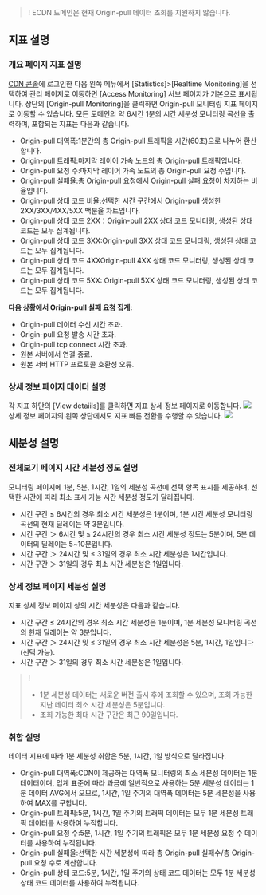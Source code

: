 

>!  ECDN 도메인은 현재 Origin-pull 데이터 조회를 지원하지 않습니다. 

## 지표 설명
### 개요 페이지 지표 설명
[CDN 콘솔](https://console.cloud.tencent.com/cdn)에 로그인한 다음 왼쪽 메뉴에서 [Statistics]>[Realtime Monitoring]을 선택하여 관리 페이지로 이동하면 [Access Monitoring] 서브 페이지가 기본으로 표시됩니다. 상단의 [Origin-pull Monitoring]을 클릭하면 Origin-pull 모니터링 지표 페이지로 이동할 수 있습니다. 모든 도메인의 약 6시간 1분의 시간 세분성 모니터링 곡선을 출력하며, 포함되는 지표는 다음과 같습니다.
+ Origin-pull 대역폭:1분간의 총 Origin-pull 트래픽을 시간(60초)으로 나누어 환산합니다.
+ Origin-pull 트래픽:마지막 레이어 가속 노드의 총 Origin-pull 트래픽입니다. 
+ Origin-pull 요청 수:마지막 레이어 가속 노드의 총 Origin-pull 요청 수입니다.
+ Origin-pull 실패율:총 Origin-pull 요청에서 Origin-pull 실패 요청이 차지하는 비율입니다.
+ Origin-pull 상태 코드 비율:선택한 시간 구간에서 Origin-pull 생성한 2XX/3XX/4XX/5XX 백분율 차트입니다.
+ Origin-pull 상태 코드 2XX：Origin-pull 2XX 상태 코드 모니터링, 생성된 상태 코드는 모두 집계됩니다.
+ Origin-pull 상태 코드 3XX:Origin-pull 3XX 상태 코드 모니터링, 생성된 상태 코드는 모두 집계됩니다.
+ Origin-pull 상태 코드 4XXOrigin-pull 4XX 상태 코드 모니터링, 생성된 상태 코드는 모두 집계됩니다.
+ Origin-pull 상태 코드 5XX: Origin-pull 5XX 상태 코드 모니터링, 생성된 상태 코드는 모두 집계됩니다.

**다음 상황에서 Origin-pull 실패 요청 집계:**
+ Origin-pull 데이터 수신 시간 초과.
+ Origin-pull 요청 발송 시간 초과.
+ Origin-pull tcp connect 시간 초과.
+ 원본 서버에서 연결 종료.
+ 원본 서버 HTTP 프로토콜 호환성 오류.

### 상세 정보 페이지 데이터 설명
각 지표 하단의 [View detaiils]를 클릭하면 지표 상세 정보 페이지로 이동합니다.
![](https://main.qcloudimg.com/raw/f63c60b1e8d89db0302c9e102548fe70.png)
상세 정보 페이지의 왼쪽 상단에서도 지표 빠른 전환을 수행할 수 있습니다.
![](https://main.qcloudimg.com/raw/795eeb398f3f73663f5168f3b41612c4.png)

## 세분성 설명
### 전체보기 페이지 시간 세분성 정도 설명
모니터링 페이지에 1분, 5분, 1시간, 1일의 세분성 곡선에 선택 항목 표시를 제공하며, 선택한 시간에 따라 최소 표시 가능 시간 세분성 정도가 달라집니다.
+ 시간 구간 ≤ 6시간의 경우 최소 시간 세분성은 1분이며, 1분 시간 세분성 모니터링 곡선의 현재 딜레이는 약 3분입니다.
+ 시간 구간 ＞ 6시간 및 ≤ 24시간의 경우 최소 시간 세분성 정도는 5분이며, 5분 데이터의 딜레이는 5~10분입니다.
+ 시간 구간 ＞ 24시간 및 ≤ 31일의 경우 최소 시간 세분성은 1시간입니다.
+ 시간 구간 ＞ 31일의 경우 최소 시간 세분성은 1일입니다.


### 상세 정보 페이지 세분성 설명
지표 상세 정보 페이지 상의 시간 세분성은 다음과 같습니다.
+ 시간 구간 ≤ 24시간의 경우 최소 시간 세분성은 1분이며, 1분 세분성 모니터링 곡선의 현재 딜레이는 약 3분입니다.
+ 시간 구간 ＞ 24시간 및 ≤ 31일의 경우 최소 시간 세분성은 5분, 1시간, 1일입니다(선택 가능).
+ 시간 구간 ＞ 31일의 경우 최소 시간 세분성은 1일입니다.

>!
>- 1분 세분성 데이터는 새로운 버전 출시 후에 조회할 수 있으며, 조회 가능한 지난 데이터 최소 시간 세분성은 5분입니다.
>- 조회 가능한 최대 시간 구간은 최근 90일입니다.

### 취합 설명
데이터 지표에 따라 1분 세분성 취합은 5분, 1시간, 1일 방식으로 달라집니다.
+ Origin-pull 대역폭:CDN이 제공하는 대역폭 모니터링의 최소 세분성 데이터는 1분 데이터이며, 업계 표준에 따라 과금에 일반적으로 사용하는 5분 세분성 데이터는 1분 데이터 AVG에서 오므로, 1시간, 1일 주기의 대역폭 데이터는 5분 세분성을 사용하여 MAX를 구합니다.
+ Origin-pull 트래픽:5분, 1시간, 1일 주기의 트래픽 데이터는 모두 1분 세분성 트래픽 데이터를 사용하여 누적합니다.
+ Origin-pull 요청 수:5분, 1시간, 1일 주기의 트래픽은 모두 1분 세분성 요청 수 데이터를 사용하여 누적됩니다.
+ Origin-pull 실패율:선택한 시간 세분성에 따라 총 Origin-pull 실패수/총 Origin-pull 요청 수로 계산합니다.
+ Origin-pull 상태 코드:5분, 1시간, 1일 주기의 상태 코드 데이터는 모두 1분 세분성 상태 코드 데이터를 사용하여 누적됩니다.



